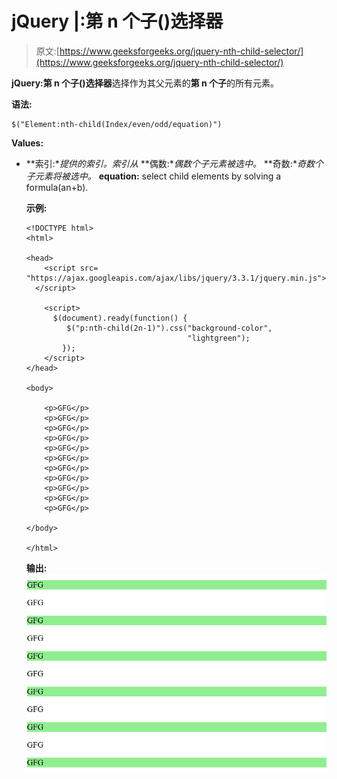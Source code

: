 # jQuery |:第 n 个子()选择器

> 原文:[https://www.geeksforgeeks.org/jquery-nth-child-selector/](https://www.geeksforgeeks.org/jquery-nth-child-selector/)

**jQuery:第 n 个子()选择器**选择作为其父元素的**第 n 个子**的所有元素。

**语法:**

```
$("Element:nth-child(Index/even/odd/equation)")
```

**Values:**

*   **索引:**提供的索引。索引从*   **偶数:**偶数个子元素被选中。*   **奇数:**奇数个子元素将被选中。*   **equation:** select child elements by solving a formula(an+b).

    **示例:**

    ```
    <!DOCTYPE html>
    <html>

    <head>
        <script src=
    "https://ajax.googleapis.com/ajax/libs/jquery/3.3.1/jquery.min.js">
      </script>

        <script>
          $(document).ready(function() {
             $("p:nth-child(2n-1)").css("background-color", 
                                        "lightgreen");
            });
        </script>
    </head>

    <body>

        <p>GFG</p>
        <p>GFG</p>
        <p>GFG</p>
        <p>GFG</p>
        <p>GFG</p>
        <p>GFG</p>
        <p>GFG</p>
        <p>GFG</p>
        <p>GFG</p>
        <p>GFG</p>
        <p>GFG</p>

    </body>

    </html>
    ```

    **输出:**
    ![](img/5992801a1979df544abfbbb18e4d3609.png)